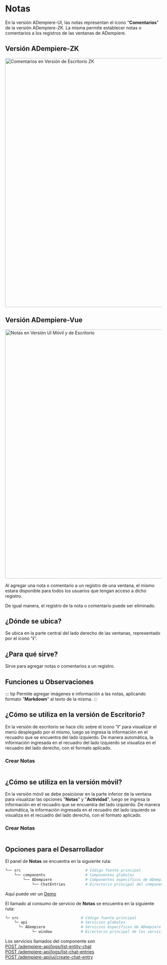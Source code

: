 # Notas

En la versión ADempiere-UI, las notas representan el icono "**Comentarios**" de la versión ADempiere-ZK. La misma permite establecer notas o comentarios a los registros de las ventanas de ADempiere.

## Versión ADempiere-ZK

<img :src="$withBase('/images/components/notes/zk-desktop-version-notes.png')" alt="Comentarios en Versión de Escritorio ZK" width="800px">

## Versión ADempiere-Vue

<img :src="$withBase('/images/components/notes/notes-desktop-mobile.png')" alt="Notas en Versión UI Móvil y de Escritorio" width="800px">

Al agregar una nota o comentario a un registro de una ventana, el mismo estara disponible para todos los usuarios que tengan acceso a dicho registro.

De igual manera, el registro de la nota o comentario puede ser eliminado.

## ¿Dónde se ubica?

Se ubica en la parte central del lado derecho de las ventanas, representado por el icono "**i**".

## ¿Para qué sirve?

Sirve para agregar notas o comentarios a un registro.

## Funciones u Observaciones

::: tip
Permite agregar imágenes e información a las notas, aplicando formato "**Markdown**" al texto de la misma.
:::

## ¿Cómo se utiliza en la versión de Escritorio?

En la versión de escritorio se hace clic sobre el icono "**i**" para visualizar el menú desplegado por el mismo, luego se ingresa la información en el recuadro que se encuentra del lado izquierdo. De manera automática, la información ingresada en el recuadro del lado izquierdo se visualiza en el recuadro del lado derecho, con el formato aplicado.

### Crear Notas

<img :src="$withBase('/images/components/notes/create-notes-in-desktop-version.gif')" />

## ¿Cómo se utiliza en la versión móvil?

En la versión móvil se debe posicionar en la parte inferior de la ventana para visualizar las opciones "**Notas**" y "**Actividad**", luego se ingresa la información en el recuadro que se encuentra del lado izquierdo. De manera automática, la información ingresada en el recuadro del lado izquierdo se visualiza en el recuadro del lado derecho, con el formato aplicado.

### Crear Notas

<img :src="$withBase('/images/components/notes/create-notes-in-the-mobile-version.gif" />


## Opciones para el Desarrollador

El panel de **Notas** se encuentra en la siguiente ruta:

```bash
└── src                             # Código fuente principal
    └── components                  # Componentes globales
        └── ADempiere               # Componentes específicos de ADempiere
            └── ChatEntries         # Directorio principal del componente Notas

```
Aquí puede ver un [Demo](https://demo-ui.erpya.com/#/7aa4242a-93c0-42d8-92be-8250002d3e3c/d97027fd-4cd5-445e-8fd8-ef5d3f7959b4/window/53418?tabParent=0&action=fa50908e-40f1-11e9-91a1-0242ac140002)

El llamado al consumo de servicio de  **Notas** se encuentra en la siguiente ruta:
```bash
└─ src                            # Código fuente principal
    └─ api                        # Servicios globales
      └─ ADempiere                # Servicios específicos de ADempiere
            └─ window             # Directorio principal de los servicio Notas

```


Los servicios llamados del componente son <br>
[POST /adempiere-api/logs/list-entity-chat](https://adempiere.github.io/proxy-adempiere-api/guide/es/default-modules/adempiere-api/user-log.html#post-adempiere-api-logs-list-entity-chats)<br>
[POST /adempiere-api/logs/list-chat-entries](https://adempiere.github.io/proxy-adempiere-api/guide/es/default-modules/adempiere-api/user-log.html#post-adempiere-api-logs-list-chat-entries)<br>
[POST /adempiere-api/ui/create-chat-entry](https://adempiere.github.io/proxy-adempiere-api/guide/es)
